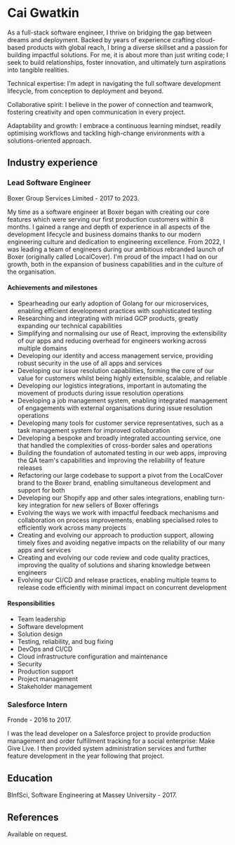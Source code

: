 # Cai Gwatkin

As a full-stack software engineer, I thrive on bridging the gap between dreams and deployment.
Backed by years of experience crafting cloud-based products with global reach, I bring a diverse skillset and a passion for building impactful solutions.
For me, it is about more than just writing code; I seek to build relationships, foster innovation, and ultimately turn aspirations into tangible realities.

Technical expertise: I’m adept in navigating the full software development lifecycle, from conception to deployment and beyond.

Collaborative spirit: I believe in the power of connection and teamwork, fostering creativity and open communication in every project.

Adaptability and growth: I embrace a continuous learning mindset, readily optimising workflows and tackling high-change environments with a solutions-oriented approach.

## Industry experience

### Lead Software Engineer

Boxer Group Services Limited - 2017 to 2023.

My time as a software engineer at Boxer began with creating our core features which were serving our first production customers within 8 months.
I gained a range and depth of experience in all aspects of the development lifecycle and business domains thanks to our modern engineering culture and dedication to engineering excellence.
From 2022, I was leading a team of engineers during our ambitious rebranded launch of Boxer (originally called LocalCover).
I'm proud of the impact I had on our growth, both in the expansion of business capabilities and in the culture of the organisation.

#### Achievements and milestones

- Spearheading our early adoption of Golang for our microservices, enabling efficient development practices with sophisticated testing
- Researching and integrating with miriad GCP products, greatly expanding our technical capabilities
- Simplifying and normalising our use of React, improving the extensibility of our apps and reducing overhead for engineers working across multiple domains
- Developing our identity and access management service, providing robust security in the use of all apps and services
- Developing our issue resolution capabilities, forming the core of our value for customers whilst being highly extensible, scalable, and reliable
- Developing our logistics integrations, important in automating the movement of products during issue resolution operations
- Developing a job management system, enabling integrated management of engagements with external organisations during issue resolution operations
- Developing many tools for customer service representatives, such as a task management system for improved collaboration
- Developing a bespoke and broadly integrated accounting service, one that handled the complexities of cross-border sales and operations
- Building the foundation of automated testing in our web apps, improving the QA team's capabilities and improving the reliability of feature releases
- Refactoring our large codebase to support a pivot from the LocalCover brand to the Boxer brand, enabling simultaneous development and support for both
- Developing our Shopify app and other sales integrations, enabling turn-key integration for new sellers of Boxer offerings
- Evolving the ways we work with impactful feedback mechanisms and collaboration on process improvements, enabling specialised roles to efficiently work across many projects
- Creating and evolving our approach to production support, allowing timely fixes and avoiding negative impacts on the reliability of our many apps and services
- Creating and evolving our code review and code quality practices, improving the quality of solutions and sharing knowledge between engineers
- Evolving our CI/CD and release practices, enabling multiple teams to release code efficiently with minimal impact on concurrent development

#### Responsibilities

- Team leadership
- Software development
- Solution design
- Testing, reliability, and bug fixing
- DevOps and CI/CD
- Cloud infrastructure configuration and maintenance
- Security
- Production support
- Project management
- Stakeholder management

### Salesforce Intern

Fronde - 2016 to 2017.

I was the lead developer on a Salesforce project to provide production management and order fulfillment tracking for a social enterprise: Make Give Live.
I then provided system administration services and further feature development in the year following that project.

## Education

BInfSci, Software Engineering at Massey University - 2017.

## References

Available on request.
